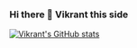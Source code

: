 ### Hi there 👋 Vikrant this side

<!--
**vikrantkm1997/vikrantkm1997** is a ✨ _special_ ✨ repository because its `README.md` (this file) appears on your GitHub profile.

Here are some ideas to get you started:

- 🔭 I’m currently working on ...
- 🌱 I’m currently learning ...
- 👯 I’m looking to collaborate on ...
- 🤔 I’m looking for help with ...
- 💬 Ask me about ...
- 📫 How to reach me: ...
- 😄 Pronouns: ...
- ⚡ Fun fact: ...
-->

[![Vikrant's GitHub stats](https://github-readme-stats.vercel.app/api?username=vikrantkm1997)](https://github.com/vikrantkm1997/github-readme-stats)
